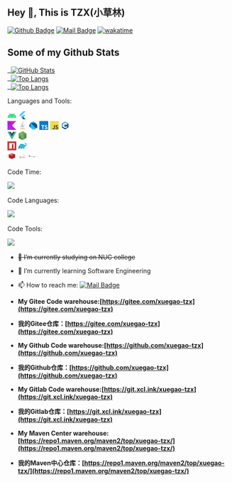 ## Hey 👋, This is TZX(小草林)

[![Github Badge](https://img.shields.io/badge/-xuegao--tzx-grey?style=flat&logo=github&logoColor=white&link=mailto:xcl@xuegao-tzx.top)](https://www.github.com/xuegao-tzx/)
[![Mail Badge](https://img.shields.io/badge/-xcl@xuegao--tzx.top-c14438?style=flat&logo=Gmail&logoColor=white&link=mailto:xcl@xuegao-tzx.top)](mailto:xcl@xuegao-tzx.top) 
[![wakatime](https://wakatime.com/badge/user/24814b6b-61d4-400a-a02a-d354953f1dc8.svg)](https://wakatime.com/@24814b6b-61d4-400a-a02a-d354953f1dc8)

## Some of my Github Stats

<a href="https://github.com/xuegao-tzx">
  <img align="center" alt="GitHub Stats" src="https://github-readme-stats.vercel.app/api?username=xuegao-tzx&show_icons=true&include_all_commits=true&count_private=true" />
</a><br>
<a href="https://gitee.com/xuegao-tzx">
  <img align="center" alt="Top Langs" src="https://github-readme-streak-stats.herokuapp.com?user=xuegao-tzx&date_format=%5BY.%5Dn.j" />
</a><br>
<a href="https://repo1.maven.org/maven2/top/xuegao-tzx/">
  <img align="center" alt="Top Langs" src="https://github-readme-stats.vercel.app/api/top-langs/?username=xuegao-tzx&layout=compact&hide=c,c%2B%2B,assembly&count_private=true" />
</a><br>


Languages and Tools:

<code><img height="20" src="https://raw.githubusercontent.com/github/explore/80688e429a7d4ef2fca1e82350fe8e3517d3494d/topics/android/android.png" alt="Android"></code>
<code><img height="20" src="https://raw.githubusercontent.com/github/explore/80688e429a7d4ef2fca1e82350fe8e3517d3494d/topics/flutter/flutter.png" alt="Flutter"></code>
<br>
<code><img height="20" src="https://raw.githubusercontent.com/github/explore/80688e429a7d4ef2fca1e82350fe8e3517d3494d/topics/kotlin/kotlin.png" alt="Kotlin"></code>
<code><img height="20" src="https://raw.githubusercontent.com/github/explore/80688e429a7d4ef2fca1e82350fe8e3517d3494d/topics/java/java.png" alt="Java"></code>
<code><img height="20" src="https://raw.githubusercontent.com/github/explore/80688e429a7d4ef2fca1e82350fe8e3517d3494d/topics/dart/dart.png" alt="Dart"></code>
<code><img height="20" src="https://raw.githubusercontent.com/github/explore/80688e429a7d4ef2fca1e82350fe8e3517d3494d/topics/typescript/typescript.png" alt="Ts"></code>
<code><img height="20" src="https://raw.githubusercontent.com/github/explore/80688e429a7d4ef2fca1e82350fe8e3517d3494d/topics/javascript/javascript.png" alt="Js"></code>
<code><img height="20" src="https://raw.githubusercontent.com/github/explore/80688e429a7d4ef2fca1e82350fe8e3517d3494d/topics/c/c.png" alt="C"></code>
<br>
<code><img height="20" src="https://raw.githubusercontent.com/github/explore/80688e429a7d4ef2fca1e82350fe8e3517d3494d/topics/vue/vue.png" alt="Vue3"></code>
<code><img height="20" src="https://raw.githubusercontent.com/github/explore/80688e429a7d4ef2fca1e82350fe8e3517d3494d/topics/nodejs/nodejs.png" alt="NodeJs"></code>
<br>
<code><img height="20" src="https://raw.githubusercontent.com/github/explore/80688e429a7d4ef2fca1e82350fe8e3517d3494d/topics/npm/npm.png" alt="Npm"></code>
<code><img height="20" src="https://raw.githubusercontent.com/github/explore/80688e429a7d4ef2fca1e82350fe8e3517d3494d/topics/gradle/gradle.png" alt="Gradle"></code>
<br>
<code><img height="20" src="https://raw.githubusercontent.com/github/explore/80688e429a7d4ef2fca1e82350fe8e3517d3494d/topics/redis/redis.png" alt="Redis"></code>
<code><img height="20" src="https://raw.githubusercontent.com/github/explore/80688e429a7d4ef2fca1e82350fe8e3517d3494d/topics/mysql/mysql.png" alt="MySQL"></code>
<code><img height="20" src="https://raw.githubusercontent.com/github/explore/80688e429a7d4ef2fca1e82350fe8e3517d3494d/topics/mongodb/mongodb.png" alt="MongoDB"></code>


Code Time:

<a href="https://wakatime.com/@tzx_xcl"><img src="https://wakatime.com/share/@24814b6b-61d4-400a-a02a-d354953f1dc8/65cc4225-286b-414a-b69d-5555e3742d88.png" /></a>

Code Languages:

<a href="https://wakatime.com/@tzx_xcl"><img src="https://wakatime.com/share/@24814b6b-61d4-400a-a02a-d354953f1dc8/cdf0e402-7225-4524-9fa4-ad8b1b599e6e.png" /></a>

Code Tools:

<a href="https://wakatime.com/@tzx_xcl"><img src="https://wakatime.com/share/@24814b6b-61d4-400a-a02a-d354953f1dc8/cf96c53a-920a-4ab3-9f5b-853a71b3b718.png" /></a>

- ~~🔭 I’m currently studying on NUC college~~
- 🌱 I’m currently learning Software Engineering
- 📫 How to reach me: [![Mail Badge](https://img.shields.io/badge/-xcl@xuegao--tzx.top-c14438?style=flat&logo=Gmail&logoColor=white&link=mailto:2013040111@st.nuc.edu.cn)](mailto:xcl@xuegao-tzx.top) 


- **My Gitee Code warehouse:[https://gitee.com/xuegao-tzx](https://gitee.com/xuegao-tzx)**
- **我的Gitee仓库：[https://gitee.com/xuegao-tzx](https://gitee.com/xuegao-tzx)**

- **My Github Code warehouse:[https://github.com/xuegao-tzx](https://github.com/xuegao-tzx)**
- **我的Github仓库：[https://github.com/xuegao-tzx](https://github.com/xuegao-tzx)**

- **My Gitlab Code warehouse:[https://git.xcl.ink/xuegao-tzx](https://git.xcl.ink/xuegao-tzx)**
- **我的Gitlab仓库：[https://git.xcl.ink/xuegao-tzx](https://git.xcl.ink/xuegao-tzx)**

- **My Maven Center warehouse:[https://repo1.maven.org/maven2/top/xuegao-tzx/](https://repo1.maven.org/maven2/top/xuegao-tzx/)**
- **我的Maven中心仓库：[https://repo1.maven.org/maven2/top/xuegao-tzx/](https://repo1.maven.org/maven2/top/xuegao-tzx/)**
